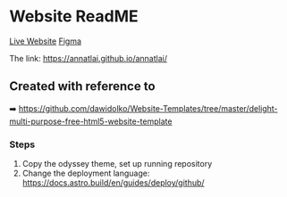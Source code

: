# Website ReadME

[Live Website](https://annatlai.github.io/annatlai/)
[Figma](https://www.figma.com/files/team/1344732256840766050/Anna's-Website?fuid=896841774000019602)

The link: https://annatlai.github.io/annatlai/

## Created with reference to

➡️ https://github.com/dawidolko/Website-Templates/tree/master/delight-multi-purpose-free-html5-website-template

### Steps
1. Copy the odyssey theme, set up running repository
2. Change the deployment language: https://docs.astro.build/en/guides/deploy/github/